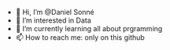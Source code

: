 - 👋 Hi, I’m @Daniel Sonné
- 👀 I’m interested in Data
- 🌱 I’m currently learning all about prgramming
- 📫 How to reach me: only on this github

<!---
DANdu45/DANdu45 is a ✨ special ✨ repository because its `README.md` (this file) appears on your GitHub profile.
You can click the Preview link to take a look at your changes.
--->
